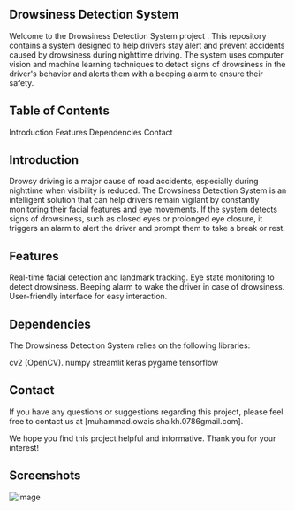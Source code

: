 ## Drowsiness Detection System

Welcome to the Drowsiness Detection System project . This repository contains a system designed to help drivers stay alert and prevent accidents caused by drowsiness during nighttime driving. The system uses computer vision and machine learning techniques to detect signs of drowsiness in the driver's behavior and alerts them with a beeping alarm to ensure their safety.

## Table of Contents

Introduction
Features
Dependencies
Contact

## Introduction

Drowsy driving is a major cause of road accidents, especially during nighttime when visibility is reduced. The Drowsiness Detection System is an intelligent solution that can help drivers remain vigilant by constantly monitoring their facial features and eye movements. If the system detects signs of drowsiness, such as closed eyes or prolonged eye closure, it triggers an alarm to alert the driver and prompt them to take a break or rest.

## Features

Real-time facial detection and landmark tracking.
Eye state monitoring to detect drowsiness.
Beeping alarm to wake the driver in case of drowsiness.
User-friendly interface for easy interaction.

## Dependencies

The Drowsiness Detection System relies on the following libraries:

cv2 (OpenCV).
numpy 
streamlit
keras
pygame
tensorflow 

## Contact

If you have any questions or suggestions regarding this project, please feel free to contact us at [muhammad.owais.shaikh.0786gmail.com].

We hope you find this project helpful and informative. Thank you for your interest!

## Screenshots


![image](https://github.com/Owais-Shaikh-0786/Drowsiness-Detection-System/assets/139638554/f8e042e2-64d9-4c6e-86ae-210a1fdedae6)

